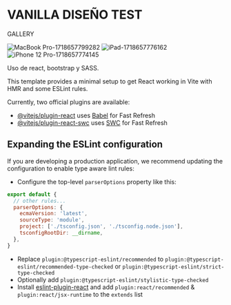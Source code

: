 # VANILLA DISEÑO TEST


GALLERY

![MacBook Pro-1718657799282](https://github.com/Issblann/test_vanilla-disenio/assets/109175830/14f6fd06-8f84-455e-9c55-74a3a8d62c3e)
![iPad-1718657776162](https://github.com/Issblann/test_vanilla-disenio/assets/109175830/794615b3-c23f-4649-93f3-f5cb62e02cad)
![iPhone 12 Pro-1718657774145](https://github.com/Issblann/test_vanilla-disenio/assets/109175830/8f0683b5-f760-4f21-8bbd-cdaa14916f6d)

Uso de react, bootstrap y SASS.

This template provides a minimal setup to get React working in Vite with HMR and some ESLint rules.

Currently, two official plugins are available:

- [@vitejs/plugin-react](https://github.com/vitejs/vite-plugin-react/blob/main/packages/plugin-react/README.md) uses [Babel](https://babeljs.io/) for Fast Refresh
- [@vitejs/plugin-react-swc](https://github.com/vitejs/vite-plugin-react-swc) uses [SWC](https://swc.rs/) for Fast Refresh

## Expanding the ESLint configuration

If you are developing a production application, we recommend updating the configuration to enable type aware lint rules:

- Configure the top-level `parserOptions` property like this:

```js
export default {
  // other rules...
  parserOptions: {
    ecmaVersion: 'latest',
    sourceType: 'module',
    project: ['./tsconfig.json', './tsconfig.node.json'],
    tsconfigRootDir: __dirname,
  },
}
```

- Replace `plugin:@typescript-eslint/recommended` to `plugin:@typescript-eslint/recommended-type-checked` or `plugin:@typescript-eslint/strict-type-checked`
- Optionally add `plugin:@typescript-eslint/stylistic-type-checked`
- Install [eslint-plugin-react](https://github.com/jsx-eslint/eslint-plugin-react) and add `plugin:react/recommended` & `plugin:react/jsx-runtime` to the `extends` list
